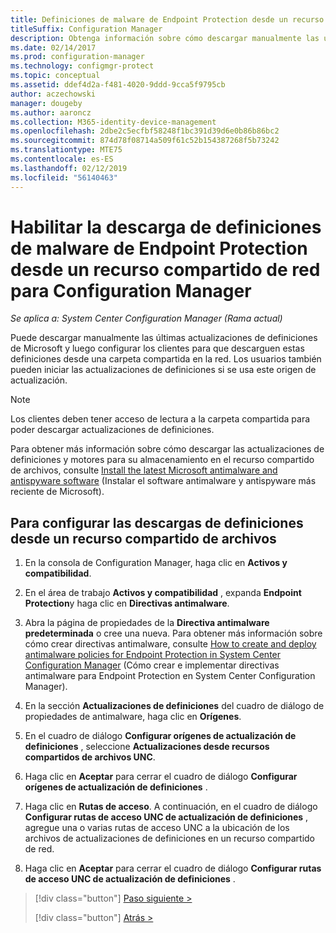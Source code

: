 ```yaml
---
title: Definiciones de malware de Endpoint Protection desde un recurso compartido de red
titleSuffix: Configuration Manager
description: Obtenga información sobre cómo descargar manualmente las últimas actualizaciones de definiciones de Microsoft y, luego, configurar los clientes para que descarguen estas definiciones.
ms.date: 02/14/2017
ms.prod: configuration-manager
ms.technology: configmgr-protect
ms.topic: conceptual
ms.assetid: ddef4d2a-f481-4020-9ddd-9cca5f9795cb
author: aczechowski
manager: dougeby
ms.author: aaroncz
ms.collection: M365-identity-device-management
ms.openlocfilehash: 2dbe2c5ecfbf58248f1bc391d39d6e0b86b86bc2
ms.sourcegitcommit: 874d78f08714a509f61c52b154387268f5b73242
ms.translationtype: MTE75
ms.contentlocale: es-ES
ms.lasthandoff: 02/12/2019
ms.locfileid: "56140463"
---
```

# <a name="enable-endpoint-protection-malware-definitions-to-download-from-a-network-share-for-configuration-manager"></a>Habilitar la descarga de definiciones de malware de Endpoint Protection desde un recurso compartido de red para Configuration Manager

*Se aplica a: System Center Configuration Manager (Rama actual)*

 Puede descargar manualmente las últimas actualizaciones de definiciones de Microsoft y luego configurar los clientes para que descarguen estas definiciones desde una carpeta compartida en la red. Los usuarios también pueden iniciar las actualizaciones de definiciones si se usa este origen de actualización.

> [!NOTE]
>  Los clientes deben tener acceso de lectura a la carpeta compartida para poder descargar actualizaciones de definiciones.

 Para obtener más información sobre cómo descargar las actualizaciones de definiciones y motores para su almacenamiento en el recurso compartido de archivos, consulte [Install the latest Microsoft antimalware and antispyware software](https://www.microsoft.com/wdsi/definitions) (Instalar el software antimalware y antispyware más reciente de Microsoft).

## <a name="to-configure-definition-downloads-from-a-file-share"></a>Para configurar las descargas de definiciones desde un recurso compartido de archivos

1.  En la consola de Configuration Manager, haga clic en **Activos y compatibilidad**.

2.  En el área de trabajo **Activos y compatibilidad** , expanda **Endpoint Protection**y haga clic en **Directivas antimalware**.

3.  Abra la página de propiedades de la **Directiva antimalware predeterminada** o cree una nueva. Para obtener más información sobre cómo crear directivas antimalware, consulte [How to create and deploy antimalware policies for Endpoint Protection in System Center Configuration Manager](endpoint-antimalware-policies.md) (Cómo crear e implementar directivas antimalware para Endpoint Protection en System Center Configuration Manager).

4.  En la sección **Actualizaciones de definiciones** del cuadro de diálogo de propiedades de antimalware, haga clic en **Orígenes**.

5.  En el cuadro de diálogo **Configurar orígenes de actualización de definiciones** , seleccione **Actualizaciones desde recursos compartidos de archivos UNC**.

6.  Haga clic en **Aceptar** para cerrar el cuadro de diálogo **Configurar orígenes de actualización de definiciones** .

7.  Haga clic en **Rutas de acceso**. A continuación, en el cuadro de diálogo **Configurar rutas de acceso UNC de actualización de definiciones** , agregue una o varias rutas de acceso UNC a la ubicación de los archivos de actualizaciones de definiciones en un recurso compartido de red.

8.  Haga clic en **Aceptar** para cerrar el cuadro de diálogo **Configurar rutas de acceso UNC de actualización de definiciones** .


> [!div class="button"]
> [Paso siguiente >](endpoint-antimalware-policies.md)
> 
> [!div class="button"]
> [Atrás >](endpoint-configure-alerts.md)
